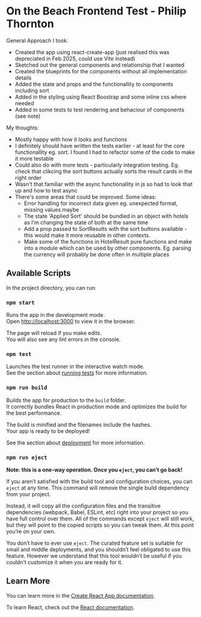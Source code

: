 # On the Beach Frontend Test - Philip Thornton

General Approach I took:
- Created the app using react-create-app (just realised this was depreciated in Feb 2025, could use Vite instead)
- Sketched out the general components and relationship that I wanted
- Created the blueprints for the components without all implementation details
- Added the state and props and the functionallity to components including sort
- Added in the styling using React Boostrap and some inline css where needed
- Added in some tests to test rendering and behaciour of components (see note)

My thoughts:
- Mostly happy with how it looks and functions
- I definitely should have written the tests earlier - at least for the core functionallity eg. sort. I found I had to refactor some of the code to make it more testable
- Could also do with more tests - particularly integration testing. Eg. check that clikcing the sort buttons actually sorts the result cards in the right order
- Wasn't that familiar with the async functionallity in js so had to look that up and how to test async
- There's some areas that could be improved. Some ideas:
  - Error handling for incorrect data given eg. unexpected format, missing values maybe
  - The state 'Applied Sort' should be bundled in an object with hotels as I'm changing the state of both at the same time
  - Add a prop passed to SortResults with the sort buttons available - this would make it more reusable in other contexts. 
  - Make some of the functions in HotelResult pure functions and make into a module which can be used by other components. Eg. parsing the currency will probably be done often in multiple places 


## Available Scripts

In the project directory, you can run:

### `npm start`

Runs the app in the development mode.\
Open [http://localhost:3000](http://localhost:3000) to view it in the browser.

The page will reload if you make edits.\
You will also see any lint errors in the console.

### `npm test`

Launches the test runner in the interactive watch mode.\
See the section about [running tests](https://facebook.github.io/create-react-app/docs/running-tests) for more information.

### `npm run build`

Builds the app for production to the `build` folder.\
It correctly bundles React in production mode and optimizes the build for the best performance.

The build is minified and the filenames include the hashes.\
Your app is ready to be deployed!

See the section about [deployment](https://facebook.github.io/create-react-app/docs/deployment) for more information.

### `npm run eject`

**Note: this is a one-way operation. Once you `eject`, you can’t go back!**

If you aren’t satisfied with the build tool and configuration choices, you can `eject` at any time. This command will remove the single build dependency from your project.

Instead, it will copy all the configuration files and the transitive dependencies (webpack, Babel, ESLint, etc) right into your project so you have full control over them. All of the commands except `eject` will still work, but they will point to the copied scripts so you can tweak them. At this point you’re on your own.

You don’t have to ever use `eject`. The curated feature set is suitable for small and middle deployments, and you shouldn’t feel obligated to use this feature. However we understand that this tool wouldn’t be useful if you couldn’t customize it when you are ready for it.

## Learn More

You can learn more in the [Create React App documentation](https://facebook.github.io/create-react-app/docs/getting-started).

To learn React, check out the [React documentation](https://reactjs.org/).
